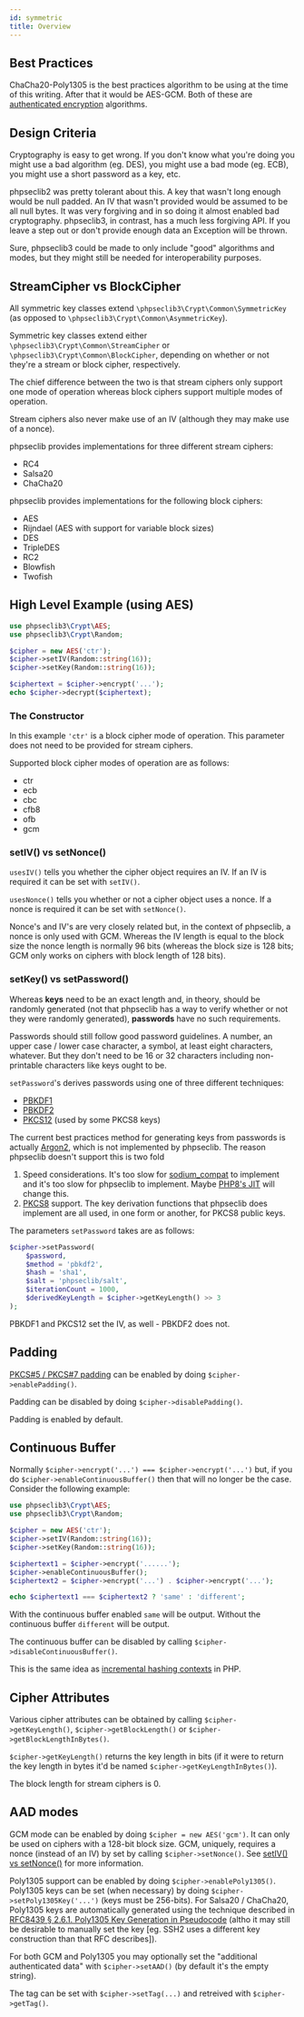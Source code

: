 ```yaml
---
id: symmetric
title: Overview
---
```


## Best Practices

ChaCha20-Poly1305 is the best practices algorithm to be using at the time of this writing. After that it would be AES-GCM. Both of these are [authenticated encryption](https://en.wikipedia.org/wiki/Authenticated_encryption) algorithms.

## Design Criteria

Cryptography is easy to get wrong. If you don't know what you're doing you might use a bad algorithm (eg. DES), you might use a bad mode (eg. ECB), you might use a short password as a key, etc.

phpseclib2 was pretty tolerant about this. A key that wasn't long enough would be null padded. An IV that wasn't provided would be assumed to be all null bytes. It was very forgiving and in so doing it almost enabled bad cryptography. phpseclib3, in contrast, has a much less forgiving API. If you leave a step out or don't provide enough data an Exception will be thrown.

Sure, phpseclib3 could be made to only include "good" algorithms and modes, but they might still be needed for interoperability purposes.

## StreamCipher vs BlockCipher

All symmetric key classes extend `\phpseclib3\Crypt\Common\SymmetricKey` (as opposed to `\phpseclib3\Crypt\Common\AsymmetricKey`).

Symmetric key classes extend either `\phpseclib3\Crypt\Common\StreamCipher` or `\phpseclib3\Crypt\Common\BlockCipher`, depending on whether or not they're a stream or block cipher, respectively.

The chief difference between the two is that stream ciphers only support one mode of operation whereas block ciphers support multiple modes of operation.

Stream ciphers also never make use of an IV (although they may make use of a nonce).

phpseclib provides implementations for three different stream ciphers:

- RC4
- Salsa20
- ChaCha20

phpseclib provides implementations for the following block ciphers:

- AES
- Rijndael (AES with support for variable block sizes)
- DES
- TripleDES
- RC2
- Blowfish
- Twofish

## High Level Example (using AES)

```php
use phpseclib3\Crypt\AES;
use phpseclib3\Crypt\Random;

$cipher = new AES('ctr');
$cipher->setIV(Random::string(16));
$cipher->setKey(Random::string(16));

$ciphertext = $cipher->encrypt('...');
echo $cipher->decrypt($ciphertext);
```

### The Constructor

In this example `'ctr'` is a block cipher mode of operation. This parameter does not need to be provided for stream ciphers.

Supported block cipher modes of operation are as follows:

- ctr
- ecb
- cbc
- cfb8
- ofb
- gcm

### setIV() vs setNonce()

`usesIV()` tells you whether the cipher object requires an IV. If an IV is required it can be set with `setIV()`.

`usesNonce()` tells you whether or not a cipher object uses a nonce. If a nonce is required it can be set with `setNonce()`.

Nonce's and IV's are very closely related but, in the context of phpseclib, a nonce is only used with GCM. Whereas the IV length is equal to the block size the nonce length is normally 96 bits (whereas the block size is 128 bits; GCM only works on ciphers with block length of 128 bits).

### setKey() vs setPassword()

Whereas **keys** need to be an exact length and, in theory, should be randomly generated (not that phpseclib has a way to verify whether or not they were randomly generated), **passwords** have no such requirements.

Passwords should still follow good password guidelines. A number, an upper case / lower case character, a symbol, at least eight characters, whatever. But they don't need to be 16 or 32 characters including non-printable characters like keys ought to be.

`setPassword`'s derives passwords using one of three different techniques:

- [PBKDF1](https://tools.ietf.org/html/rfc2898#section-5.1)
- [PBKDF2](https://en.wikipedia.org/wiki/PBKDF2)
- [PKCS12](https://tools.ietf.org/html/rfc7292#appendix-B.2) (used by some PKCS8 keys)

The current best practices method for generating keys from passwords is actually [Argon2](https://en.wikipedia.org/wiki/Argon2), which is not implemented by phpseclib. The reason phpseclib doesn't support this is two fold

1. Speed considerations. It's too slow for [sodium_compat](https://github.com/paragonie/sodium_compat) to implement and it's too slow for phpseclib to implement. Maybe [PHP8's JIT](https://wiki.php.net/rfc/jit) will change this.
2. [PKCS8](publickeys.md#common-key-formats) support. The key derivation functions that phpseclib does implement are all used, in one form or another, for PKCS8 public keys.

The parameters `setPassword` takes are as follows:

```php
$cipher->setPassword(
    $password,
    $method = 'pbkdf2',
    $hash = 'sha1',
    $salt = 'phpseclib/salt',
    $iterationCount = 1000,
    $derivedKeyLength = $cipher->getKeyLength() >> 3
); 
```
PBKDF1 and PKCS12 set the IV, as well - PBKDF2 does not.

## Padding

[PKCS#5 / PKCS#7 padding](https://en.wikipedia.org/wiki/Padding_(cryptography)#PKCS%235_and_PKCS%237) can be enabled by doing `$cipher->enablePadding()`.

Padding can be disabled by doing `$cipher->disablePadding()`.

Padding is enabled by default.

## Continuous Buffer

Normally `$cipher->encrypt('...') === $cipher->encrypt('...')` but, if you do `$cipher->enableContinuousBuffer()` then that will no longer be the case. Consider the following example:

```php
use phpseclib3\Crypt\AES;
use phpseclib3\Crypt\Random;

$cipher = new AES('ctr');
$cipher->setIV(Random::string(16));
$cipher->setKey(Random::string(16));

$ciphertext1 = $cipher->encrypt('......');
$cipher->enableContinuousBuffer();
$ciphertext2 = $cipher->encrypt('...') . $cipher->encrypt('...');

echo $ciphertext1 === $ciphertext2 ? 'same' : 'different';
```
With the continuous buffer enabled `same` will be output. Without the continuous buffer `different` will be output.

The continuous buffer can be disabled by calling `$cipher->disableContinuousBuffer()`.

This is the same idea as [incremental hashing contexts](https://www.php.net/manual/en/function.hash-init.php) in PHP.

## Cipher Attributes

Various cipher attributes can be obtained by calling `$cipher->getKeyLength()`, `$cipher->getBlockLength()` or `$cipher->getBlockLengthInBytes()`.

`$cipher->getKeyLength()` returns the key length in bits (if it were to return the key length in bytes it'd be named `$cipher->getKeyLengthInBytes()`).

The block length for stream ciphers is 0.

## AAD modes

GCM mode can be enabled by doing `$cipher = new AES('gcm')`. It can only be used on ciphers with a 128-bit block size. GCM, uniquely, requires a nonce (instead of an IV) by set by calling `$cipher->setNonce()`. See [setIV() vs setNonce()](#setiv-vs-setnonce) for more information.

Poly1305 support can be enabled by doing `$cipher->enablePoly1305()`. Poly1305 keys can be set (when necessary) by doing `$cipher->setPoly1305Key('...')` (keys must be 256-bits). For Salsa20 / ChaCha20, Poly1305 keys are automatically generated using the technique described in [RFC8439 § 2.6.1. Poly1305 Key Generation in Pseudocode](https://tools.ietf.org/html/rfc8439#section-2.6.1) (altho it may still be desirable to manually set the key [eg. SSH2 uses a different key construction than that RFC describes]).

For both GCM and Poly1305 you may optionally set the "additional authenticated data" with `$cipher->setAAD()` (by default it's the empty string).

The tag can be set with `$cipher->setTag(...)` and retreived with `$cipher->getTag()`.